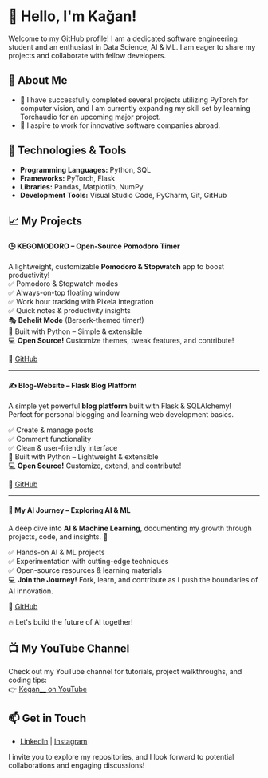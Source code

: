 # 👋 Hello, I'm Kağan!  

Welcome to my GitHub profile! I am a dedicated software engineering student and an enthusiast in Data Science, AI & ML. I am eager to share my projects and collaborate with fellow developers.  

## 🚀 About Me  
- 🌱 I have successfully completed several projects utilizing PyTorch for computer vision, and I am currently expanding my skill set by learning Torchaudio for an upcoming major project.  
- 💼 I aspire to work for innovative software companies abroad.  

## 🔧 Technologies & Tools  
- **Programming Languages:** Python, SQL  
- **Frameworks:** PyTorch, Flask  
- **Libraries:** Pandas, Matplotlib, NumPy  
- **Development Tools:** Visual Studio Code, PyCharm, Git, GitHub  

## 📈 My Projects  
#### 🕒 **KEGOMODORO – Open-Source Pomodoro Timer**  
A lightweight, customizable **Pomodoro & Stopwatch** app to boost productivity!  
✅ Pomodoro & Stopwatch modes  
✅ Always-on-top floating window  
✅ Work hour tracking with Pixela integration  
✅ Quick notes & productivity insights  
🎭 **Behelit Mode** (Berserk-themed timer!)  
🐍 Built with Python – Simple & extensible  
💻 **Open Source!** Customize themes, tweak features, and contribute!  

🔗 [GitHub](https://github.com/Kagankakao/KEGOMODORO)  

---  

#### ✍️ **Blog-Website – Flask Blog Platform**  
A simple yet powerful **blog platform** built with Flask & SQLAlchemy!  
Perfect for personal blogging and learning web development basics.  

✅ Create & manage posts  
✅ Comment functionality  
✅ Clean & user-friendly interface  
🐍 Built with Python – Lightweight & extensible  
💻 **Open Source!** Customize, extend, and contribute!  

🔗 [GitHub](https://github.com/Kagankakao/Blog-Website) 

---  

#### 🤖 **My AI Journey – Exploring AI & ML**  
A deep dive into **AI & Machine Learning**, documenting my growth through projects, code, and insights. 🚀  

✅ Hands-on AI & ML projects  
✅ Experimentation with cutting-edge techniques  
✅ Open-source resources & learning materials  
💻 **Join the Journey!** Fork, learn, and contribute as I push the boundaries of AI innovation.  

🔗 [GitHub](https://github.com/Kagankakao/My-AI-Journey)  

🔥 Let's build the future of AI together!

## 📺 My YouTube Channel  
Check out my YouTube channel for tutorials, project walkthroughs, and coding tips:  
👉 [Kegan__ on YouTube](https://www.youtube.com/@Kegan__)  

## 📫 Get in Touch  
- [LinkedIn](https://www.linkedin.com/in/ka%C4%9Fan-ar%C4%B1ba%C5%9F-b8a8b6214/) | [Instagram](https://www.instagram.com/aribaskagan/)  

I invite you to explore my repositories, and I look forward to potential collaborations and engaging discussions!  
